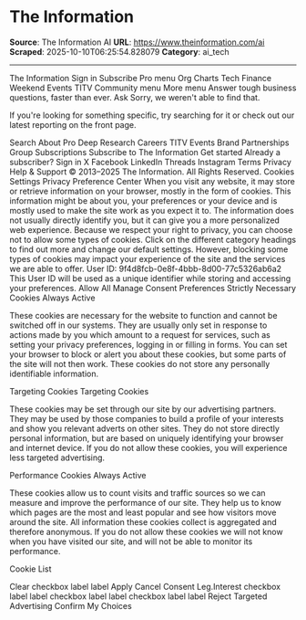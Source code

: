 # The Information

**Source**: The Information AI
**URL**: https://www.theinformation.com/ai
**Scraped**: 2025-10-10T06:25:54.828079
**Category**: ai_tech

---

The Information
Sign in
Subscribe
Pro
menu
Org Charts
Tech
Finance
Weekend
Events
TITV
Community
menu
More
menu
Answer tough business questions, faster than ever. Ask
Sorry, we weren't able to find that.

If you're looking for something specific, try searching for it or check out our latest reporting on the front page.

Search
About
Pro
Deep Research
Careers
TITV
Events
Brand Partnerships
Group Subscriptions
Subscribe to The Information
Get started
Already a subscriber? Sign in
X
Facebook
LinkedIn
Threads
Instagram
Terms
Privacy
Help & Support
© 2013–2025 The Information. All Rights Reserved.
Cookies Settings
Privacy Preference Center
When you visit any website, it may store or retrieve information on your browser, mostly in the form of cookies. This information might be about you, your preferences or your device and is mostly used to make the site work as you expect it to. The information does not usually directly identify you, but it can give you a more personalized web experience. Because we respect your right to privacy, you can choose not to allow some types of cookies. Click on the different category headings to find out more and change our default settings. However, blocking some types of cookies may impact your experience of the site and the services we are able to offer.
User ID: 9f4d8fcb-0e8f-4bbb-8d00-77c5326ab6a2
This User ID will be used as a unique identifier while storing and accessing your preferences.
Allow All
Manage Consent Preferences
Strictly Necessary Cookies
Always Active

These cookies are necessary for the website to function and cannot be switched off in our systems. They are usually only set in response to actions made by you which amount to a request for services, such as setting your privacy preferences, logging in or filling in forms. You can set your browser to block or alert you about these cookies, but some parts of the site will not then work. These cookies do not store any personally identifiable information.

Targeting Cookies
 Targeting Cookies

These cookies may be set through our site by our advertising partners. They may be used by those companies to build a profile of your interests and show you relevant adverts on other sites. They do not store directly personal information, but are based on uniquely identifying your browser and internet device. If you do not allow these cookies, you will experience less targeted advertising.

Performance Cookies
Always Active

These cookies allow us to count visits and traffic sources so we can measure and improve the performance of our site. They help us to know which pages are the most and least popular and see how visitors move around the site. All information these cookies collect is aggregated and therefore anonymous. If you do not allow these cookies we will not know when you have visited our site, and will not be able to monitor its performance.

Cookie List

 
Clear
 checkbox label label
Apply Cancel
Consent Leg.Interest
 checkbox label label
 checkbox label label
 checkbox label label
Reject Targeted Advertising Confirm My Choices
